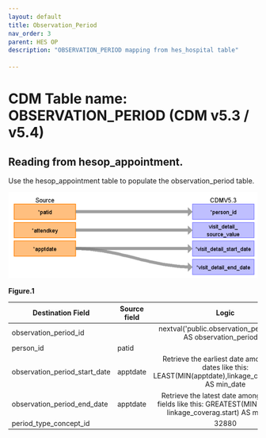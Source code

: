 ```yaml
---
layout: default
title: Observation_Period
nav_order: 3
parent: HES OP
description: "OBSERVATION_PERIOD mapping from hes_hospital table"

---
```



# CDM Table name: OBSERVATION_PERIOD (CDM v5.3 / v5.4)

## Reading from hesop_appointment.
Use the hesop_appointment table to populate the observation_period table.

![](images/image3.png)

**Figure.1**

| Destination Field | Source field | Logic | Comment field |
| --- | --- | :---: | --- |
| observation_period_id |  | nextval('public.observation_period_seq') AS observation_period_id |  Autogenerate|
| person_id | patid| | |
| observation_period_start_date | apptdate| Retrieve the earliest date among those dates like this: LEAST(MIN(apptdate),linkage_coverag.end) AS min_date| |
| observation_period_end_date | apptdate | Retrieve the latest date among the date fields like this: GREATEST(MIN(apptdate), linkage_coverag.start) AS max_date | |
| period_type_concept_id | | 32880 | |